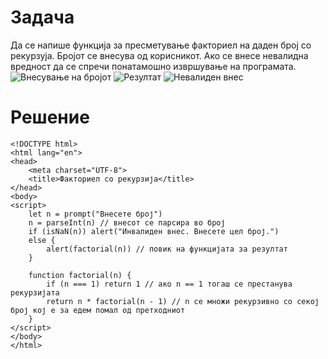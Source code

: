 # Задача
Да се напише функција за пресметување факториел на даден број со рекурзуја. Бројот се внесува од корисникот. Ако се внесе невалидна вредност да се спречи понатамошно извршување на програмата.
![Внесување на бројот](/img/slika1.png)
![Резултат](/img/slika2.png)
![Невалиден внес](/img/slika3.png)
# Решение
```angular2html
<!DOCTYPE html>
<html lang="en">
<head>
    <meta charset="UTF-8">
    <title>Факториел со рекурзија</title>
</head>
<body>
<script>
    let n = prompt("Внесете број")
    n = parseInt(n) // внесот се парсира во број
    if (isNaN(n)) alert("Инвалиден внес. Внесете цел број.")
    else {
        alert(factorial(n)) // повик на функцијата за резултат
    }

    function factorial(n) {
        if (n === 1) return 1 // ако n == 1 тогаш се престанува рекурзијата
        return n * factorial(n - 1) // n се множи рекурзивно со секој број кој е за едем помал од претходниот
    }
</script>
</body>
</html>
```